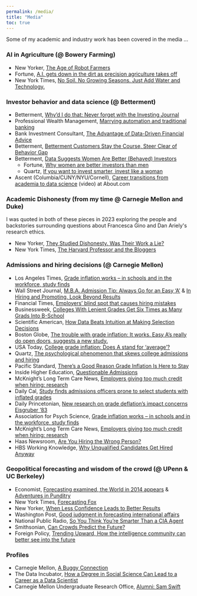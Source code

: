 ```yaml
---
permalink: /media/
title: "Media"
toc: true
---
```


Some of my academic and industry work has been covered in the media ... 

### AI in Agriculture (@ Bowery Farming)

* New Yorker, [The Age of Robot Farmers](https://www.newyorker.com/magazine/2019/04/15/the-age-of-robot-farmers)
* Fortune, [A.I. gets down in the dirt as precision agriculture takes off](https://fortune.com/2020/10/05/a-i-precision-agriculture-deere/)
* New York Times, [No Soil. No Growing Seasons. Just Add Water and Technology.](https://www.nytimes.com/2021/07/06/dining/hydroponic-farming.html)

### Investor behavior and data science (@ Betterment)

*   Betterment, [Why’d I do that: Never forget with the Investing Journal](https://www.betterment.com/resources/inside-betterment/product-news/whyd-i-do-that-never-forget-with-the-investing-journal/)
*   Professional Wealth Management, [Marrying automation and traditional banking](http://www.pwmnet.com/FinTech/Marrying-automation-and-traditional-banking)
*   Bank Investment Consultant, [The Advantage of Data-Driven Financial Advice](http://www.bankinvestmentconsultant.com/news/reinvent_wealth/the-advantage-of-data-driven-financial-advice-2693905-1.html?zkPrintable=1&nopagination=1)
*   Betterment, [Betterment Customers Stay the Course, Steer Clear of Behavior Gap](https://www.betterment.com/resources/investment-strategy/behavioral-finance-investing-strategy/betterment-customers-stay-the-course-steer-clear-of-behavior-gap/)
*   Betterment, [Data Suggests Women Are Better (Behaved) Investors](https://www.betterment.com/resources/investment-strategy/behavioral-finance-investing-strategy/data-suggests-women-are-better-behaved-investors/)
    *   Fortune, [Why women are better investors than men](https://fortune.com/2015/04/10/why-women-are-better-investors-than-men/)
    *   Quartz, [If you want to invest smarter, invest like a woman](http://qz.com/412502/if-you-want-to-invest-smarter-invest-like-a-woman/)
*   Ascent (Columbia/CUNY/NYU/Cornell), [Career transitions from academia to data science](https://video.cvn.columbia.edu/media/t/0_hj4q5qik/24901351) (video) at About.com

### Academic Dishonesty (from my time @ Carnegie Mellon and Duke)

I was quoted in both of these pieces in 2023 exploring the people and backstories surrounding questions about Francesca Gino and Dan Ariely's research ethics. 

* New Yorker, [They Studied Dishonesty. Was Their Work a Lie?](https://www.newyorker.com/magazine/2023/10/09/they-studied-dishonesty-was-their-work-a-lie)
* New York Times, [The Harvard Professor and the Bloggers](https://www.nytimes.com/2023/09/30/business/the-harvard-professor-and-the-bloggers.html) 

### Admissions and hiring decisions (@ Carnegie Mellon)

*   Los Angeles Times, [Grade inflation works – in schools and in the workforce, study finds](http://www.latimes.com/news/science/sciencenow/la-sci-sn-grade-inflation-20130724,0,3196331.story)
*   Wall Street Journal, [M.B.A. Admission Tip: Always Go for an Easy ‘A’](http://online.wsj.com/article/SB10001424127887323997004578640241102477584.html) & [In Hiring and Promoting, Look Beyond Results](http://online.wsj.com/article/SB10001424053111903703604576586931897851772.html)
*   Financial Times, [Employers’ blind spot that causes hiring mistakes](http://www.ft.com/intl/cms/s/0/09f5ab9e-f523-11e2-b4f8-00144feabdc0.html)
*   Businessweek, [Colleges With Lenient Grades Get Six Times as Many Grads Into B-School](http://www.businessweek.com/articles/2013-07-30/colleges-with-lenient-grades-get-six-times-as-many-grads-into-b-school)
*   Scientific American, [How Data Beats Intuition at Making Selection Decisions](http://www.scientificamerican.com/article/how-data-beats-intuition-at-making-selection-decisions/)
*   Boston Globe, [The trouble with grade inflation: It works. Easy A’s really do open doors, suggests a new study.](http://www.bostonglobe.com/ideas/2013/08/31/the-trouble-with-grade-inflation-works/tL6am7MEz56f3PA2MD7I3I/story.html)
*   USA Today, [College grade inflation: Does A stand for ‘average’?](http://www.usatoday.com/story/news/nation/2013/11/21/college-grade-inflation-what-does-an-mean/3662003/) 
*   Quartz, [The psychological phenomenon that skews college admissions and hiring](http://qz.com/110434/the-psychological-phenomenon-that-skews-college-admissions-and-hiring/)
*   Pacific Standard, [There’s a Good Reason Grade Inflation Is Here to Stay]( http://www.psmag.com/education/good-reason-grade-inflation-stay-princeton-harvard-university-71087/)
*   Inside Higher Education, [Questionable Admissions](http://www.insidehighered.com/news/2013/07/30/study-suggests-admissions-decisions-reward-grade-inflation)
*   McKnight’s Long Term Care News, [Employers giving too much credit when hiring: research](http://www.mcknights.com/employers-giving-too-much-credit-when-hiring-research/article/310058/)
*   Daily Cal, [Study finds admissions officers prone to select students with inflated grades](http://www.dailycal.org/2013/07/31/study-finds-admissions-officers-prone-to-select-students-with-inflated-grades/)
*   Daily Princetonian, [New research on grade deflation’s impact concerns Eisgruber ’83](http://dailyprincetonian.com/news/2013/10/new-research-on-grade-deflations-impact-concerns-eisgruber-83/)
*   Association for Psych Science, [Grade inflation works – in schools and in the workforce, study finds](http://www.psychologicalscience.org/index.php/news/grade-inflation-works-in-schools-and-in-the-workforce-study-finds.html)
*   McKnight’s Long Term Care News, [Employers giving too much credit when hiring: research](http://www.mcknights.com/employers-giving-too-much-credit-when-hiring-research/article/310058/)
*   Haas Newsroom, [Are You Hiring the Wrong Person?](http://newsroom.haas.berkeley.edu/research-news/are-you-hiring-wrong-person)
*   HBS Working Knowledge, [Why Unqualified Candidates Get Hired Anyway](http://hbswk.hbs.edu/item/7281.html)

### Geopolitical forecasting and wisdom of the crowd (@ UPenn & UC Berkeley)

*   Economist, [Forecasting examined, the World in 2014 appears](http://www.economist.com/blogs/theworldin2014/2013/11/forecasting-examined) & [Adventures in Punditry](http://www.economist.com/blogs/freeexchange/2011/09/perils-prediction)
*   New York Times, [Forecasting Fox](http://www.nytimes.com/2013/03/22/opinion/brooks-forecasting-fox.html?hp&_r=1&)
*   New Yorker, [When Less Confidence Leads to Better Results](http://www.newyorker.com/online/blogs/currency/2013/11/when-less-confidence-leads-to-better-results.html)
*   Washington Post, [Good judgment in forecasting international affairs](http://www.washingtonpost.com/blogs/monkey-cage/wp/2013/11/26/good-judgment-in-forecasting-international-affairs-and-an-invitation-for-season-3/)
*   National Public Radio, [So You Think You’re Smarter Than a CIA Agent](http://www.npr.org/blogs/parallels/2014/04/02/297839429/-so-you-think-youre-smarter-than-a-cia-agent)
*   Smithsonian, [Can Crowds Predict the Future?](http://blogs.smithsonianmag.com/smartnews/2013/12/can-crowds-predict-the-future/)
*   Foreign Policy, [Trending Upward, How the intelligence community can better see into the future](http://www.foreignpolicy.com/articles/2012/09/06/trending_upward?page=0%2C0)

### Profiles

*   Carnegie Mellon, [A Buggy Connection](http://www.cmu.edu/homepage/society/2014/fall/a-buggy-connection.shtml)
*   The Data Incubator, [How a Degree in Social Science Can Lead to a Career as a Data Scientist](http://blog.thedataincubator.com/2014/11/how-a-degree-in-social-science-can-lead-to-a-career-as-a-data-scientist/)
*   Carnegie Mellon Undergraduate Research Office, [Alumni: Sam Swift](http://www.cmu.edu/uro/highlights/alumni-sam-swift.html)